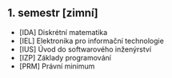 ## 1. semestr [zimní]

- [IDA] Diskrétní matematika
- [IEL] Elektronika pro informační technologie
- [IUS] Úvod do softwarového inženýrství
- [IZP] Základy programování
- [PRM] Právní minimum